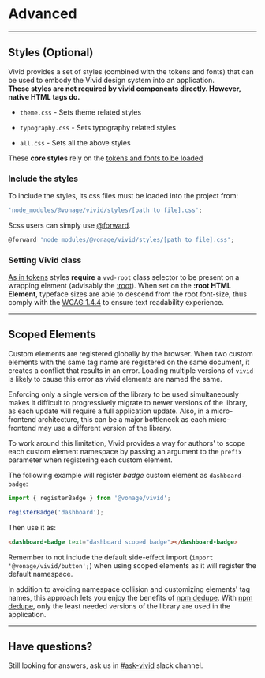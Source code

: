 # Advanced

---
## Styles (Optional)

Vivid provides a set of styles (combined with the tokens and fonts) that can be used to embody the Vivid design system into an application.  
**These styles are not required by vivid components directly. However, native HTML tags do.**

- `theme.css` - Sets theme related styles

- `typography.css` - Sets typography related styles

- `all.css` - Sets all the above styles

These **core styles** rely on the [tokens and fonts to be loaded](/getting-started/quick-start/#prerequisite)

### Include the styles

To include the styles, its css files must be loaded into the project from: 

```js
'node_modules/@vonage/vivid/styles/[path to file].css';
```

Scss users can simply use [@forward](https://sass-lang.com/documentation/at-rules/forward).
```js
@forward 'node_modules/@vonage/vivid/styles/[path to file].css';
```

### Setting Vivid class

[As in tokens](/getting-started/quick-start/#setting-vivid-class) styles **require** a `vvd-root` class selector to be present on a wrapping element (advisably the [:root](https://developer.mozilla.org/en-US/docs/Web/CSS/:root)). 
When set on the **:root HTML Element**, typeface sizes are able to descend from the root font-size, thus comply with the [WCAG 1.4.4](https://www.w3.org/WAI/WCAG21/Understanding/resize-text) to ensure text readability experience.

---

## Scoped Elements

Custom elements are registered globally by the browser. When two custom elements with the same tag name are registered on the same document, it creates a conflict that results in an error. Loading multiple versions of `vivid` is likely to cause this error as vivid elements are named the same.

Enforcing only a single version of the library to be used simultaneously makes it difficult to progressively migrate to newer versions of the library, as each update will require a full application update.
Also, in a micro-frontend architecture, this can be a major bottleneck as each micro-frontend may use a different version of the library.

To work around this limitation, Vivid provides a way for authors' to scope each custom element namespace by passing an argument to the `prefix` parameter when registering each custom element.

The following example will register *badge* custom element as `dashboard-badge`:

```js
import { registerBadge } from '@vonage/vivid';

registerBadge('dashboard');
```

Then use it as:

```html
<dashboard-badge text="dashboard scoped badge"></dashboard-badge>
```

Remember to not include the default side-effect import (`import '@vonage/vivid/button';`) when using scoped elements as it will register the default namespace.

In addition to avoiding namespace collision and customizing elements' tag names, this approach lets you enjoy the benefits of [npm dedupe](https://docs.npmjs.com/cli/v8/commands/npm-dedupe). With [npm dedupe](https://docs.npmjs.com/cli/v8/commands/npm-dedupe), only the least needed versions of the library are used in the application.

---
## Have questions?

Still looking for answers, ask us in [#ask-vivid](https://vonage.slack.com/archives/C013F0YKH99) slack channel.